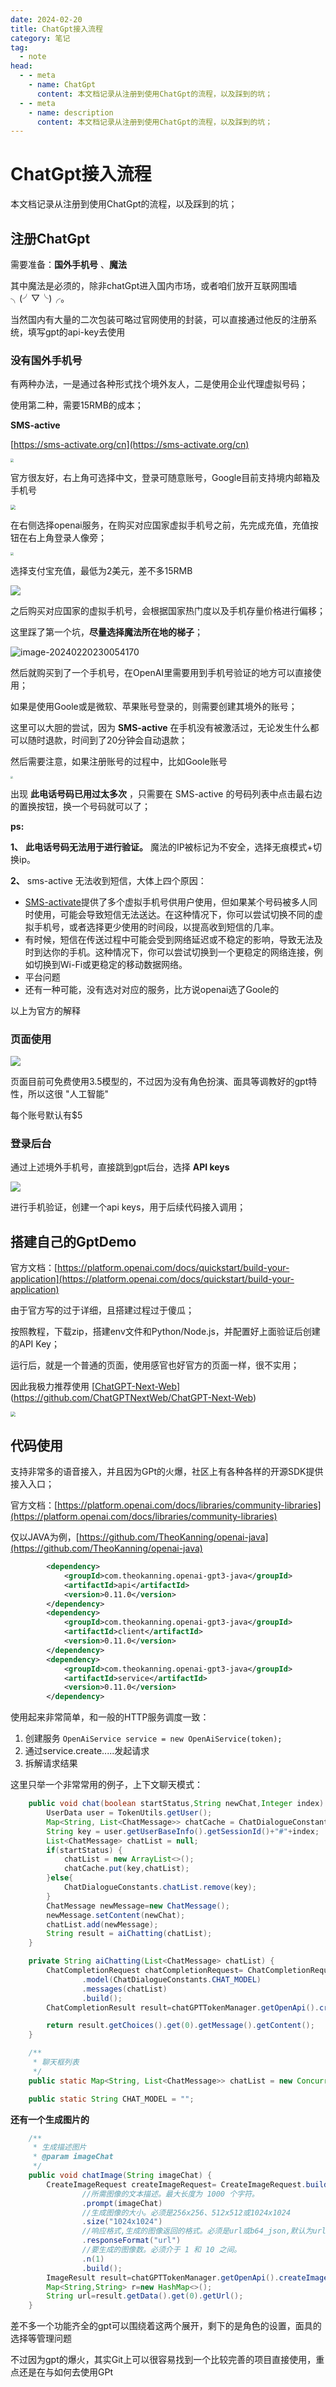 ```yaml
---
date: 2024-02-20
title: ChatGpt接入流程
category: 笔记
tag:
  - note
head:
  - - meta
    - name: ChatGpt
      content: 本文档记录从注册到使用ChatGpt的流程，以及踩到的坑；
  - - meta
    - name: description
      content: 本文档记录从注册到使用ChatGpt的流程，以及踩到的坑；
---
```

# ChatGpt接入流程

本文档记录从注册到使用ChatGpt的流程，以及踩到的坑；

## 注册ChatGpt

需要准备：**国外手机号** 、**魔法**

其中魔法是必须的，除非chatGpt进入国内市场，或者咱们放开互联网围墙╮(╯▽╰)╭。

当然国内有大量的二次包装可略过官网使用的封装，可以直接通过他反的注册系统，填写gpt的api-key去使用

### 没有国外手机号

有两种办法，一是通过各种形式找个境外友人，二是使用企业代理虚拟号码；

使用第二种，需要15RMB的成本；

**SMS-active**

[https://sms-activate.org/cn](https://sms-activate.org/cn)

<img src="https://leyunone-img.oss-cn-hangzhou.aliyuncs.com/image/2024-02-20/69e5bdbe-6d9d-49f2-ab86-3a089995c64a.png" style="zoom: 33%;" />

官方很友好，右上角可选择中文，登录可随意账号，Google目前支持境内邮箱及手机号

<img src="https://leyunone-img.oss-cn-hangzhou.aliyuncs.com/image/2024-02-20/79e58209-38a7-469a-95c9-00cd6f72482e.png" style="zoom:50%;" />

在右侧选择openai服务，在购买对应国家虚拟手机号之前，先完成充值，充值按钮在右上角登录人像旁；

<img src="https://leyunone-img.oss-cn-hangzhou.aliyuncs.com/image/2024-02-20/aaa58658-7cc9-4e27-820c-965fd535b41b.png" style="zoom:33%;" />

选择支付宝充值，最低为2美元，差不多15RMB

![](https://leyunone-img.oss-cn-hangzhou.aliyuncs.com/image/2024-02-20/6432e4c8-5233-4a41-98ed-1e7712c12866.png)

之后购买对应国家的虚拟手机号，会根据国家热门度以及手机存量价格进行偏移；

这里踩了第一个坑，**尽量选择魔法所在地的梯子**；

![image-20240220230054170](https://leyunone-img.oss-cn-hangzhou.aliyuncs.com/image/2024-02-21/97a2957a-901f-481f-a0cf-8eee6461ba43.png)

然后就购买到了一个手机号，在OpenAI里需要用到手机号验证的地方可以直接使用；

如果是使用Goole或是微软、苹果账号登录的，则需要创建其境外的账号；

这里可以大胆的尝试，因为 **SMS-active** 在手机没有被激活过，无论发生什么都可以随时退款，时间到了20分钟会自动退款；

然后需要注意，如果注册账号的过程中，比如Goole账号

<img src="https://leyunone-img.oss-cn-hangzhou.aliyuncs.com/image/2024-02-20/2b11c69f-846e-4034-8290-f604a33bf7db.PNG" style="zoom:25%;" />

出现 **此电话号码已用过太多次** ，只需要在 SMS-active 的号码列表中点击最右边的置换按钮，换一个号码就可以了；

**ps:**

**1、** **此电话号码无法用于进行验证。** 魔法的IP被标记为不安全，选择无痕模式+切换ip。

**2、** sms-active 无法收到短信，大体上四个原因：

- [SMS-activate](https://sms-activate.org/?ref=3138803)提供了多个虚拟手机号供用户使用，但如果某个号码被多人同时使用，可能会导致短信无法送达。在这种情况下，你可以尝试切换不同的虚拟手机号，或者选择更少使用的时间段，以提高收到短信的几率。
- 有时候，短信在传送过程中可能会受到网络延迟或不稳定的影响，导致无法及时到达你的手机。这种情况下，你可以尝试切换到一个更稳定的网络连接，例如切换到Wi-Fi或更稳定的移动数据网络。
- 平台问题
- 还有一种可能，没有选对对应的服务，比方说openai选了Goole的

以上为官方的解释

### 页面使用

![](https://leyunone-img.oss-cn-hangzhou.aliyuncs.com/image/2024-02-20/67f0635f-e1c4-4897-b246-1cb1f8c2248f.png)

页面目前可免费使用3.5模型的，不过因为没有角色扮演、面具等调教好的gpt特性，所以这很 "人工智能"

每个账号默认有$5

### 登录后台

通过上述境外手机号，直接跳到gpt后台，选择 **API keys**

![](https://leyunone-img.oss-cn-hangzhou.aliyuncs.com/image/2024-02-20/154759a5-3d6a-42df-9301-69d0f8ae72cc.png)

进行手机验证，创建一个api keys，用于后续代码接入调用；

## 搭建自己的GptDemo

官方文档：[https://platform.openai.com/docs/quickstart/build-your-application](https://platform.openai.com/docs/quickstart/build-your-application)

由于官方写的过于详细，且搭建过程过于傻瓜；

按照教程，下载zip，搭建env文件和Python/Node.js，并配置好上面验证后创建的API Key；

运行后，就是一个普通的页面，使用感官也好官方的页面一样，很不实用；

因此我极力推荐使用 [[ChatGPT-Next-Web](https://github.com/ChatGPTNextWeb/ChatGPT-Next-Web)](https://github.com/ChatGPTNextWeb/ChatGPT-Next-Web)

<img src="https://leyunone-img.oss-cn-hangzhou.aliyuncs.com/image/2024-02-20/3ce4d29a-c959-4eb5-a707-6e377714a53b.png" style="zoom: 50%;" />

## 代码使用

支持非常多的语音接入，并且因为GPt的火爆，社区上有各种各样的开源SDK提供接入入口；

官方文档：[https://platform.openai.com/docs/libraries/community-libraries](https://platform.openai.com/docs/libraries/community-libraries)

仅以JAVA为例，[https://github.com/TheoKanning/openai-java](https://github.com/TheoKanning/openai-java)

```xml
        <dependency>
            <groupId>com.theokanning.openai-gpt3-java</groupId>
            <artifactId>api</artifactId>
            <version>0.11.0</version>
        </dependency>
        <dependency>
            <groupId>com.theokanning.openai-gpt3-java</groupId>
            <artifactId>client</artifactId>
            <version>0.11.0</version>
        </dependency>
        <dependency>
            <groupId>com.theokanning.openai-gpt3-java</groupId>
            <artifactId>service</artifactId>
            <version>0.11.0</version>
        </dependency>
```

使用起来非常简单，和一般的HTTP服务调度一致：

1. 创建服务 `OpenAiService service = new OpenAiService(token);`
2. 通过service.create.....发起请求
3. 拆解请求结果

这里只举一个非常常用的例子，上下文聊天模式：

```java
    public void chat(boolean startStatus,String newChat,Integer index) {
        UserData user = TokenUtils.getUser();
        Map<String, List<ChatMessage>> chatCache = ChatDialogueConstants.chatList;
        String key = user.getUserBaseInfo().getSessionId()+"#"+index;
        List<ChatMessage> chatList = null;
        if(startStatus) {
            chatList = new ArrayList<>();
            chatCache.put(key,chatList);
        }else{
            ChatDialogueConstants.chatList.remove(key);
        }
        ChatMessage newMessage=new ChatMessage();
        newMessage.setContent(newChat);
        chatList.add(newMessage);
        String result = aiChatting(chatList);
    }

    private String aiChatting(List<ChatMessage> chatList) {
        ChatCompletionRequest chatCompletionRequest= ChatCompletionRequest.builder()
                .model(ChatDialogueConstants.CHAT_MODEL)
                .messages(chatList)
                .build();
        ChatCompletionResult result=chatGPTTokenManager.getOpenApi().createChatCompletion(chatCompletionRequest);

        return result.getChoices().get(0).getMessage().getContent();
    }

    /**
     * 聊天框列表
     */
    public static Map<String, List<ChatMessage>> chatList = new ConcurrentHashMap<>();

    public static String CHAT_MODEL = "";
```

**还有一个生成图片的**

```java
    /**
     * 生成描述图片
     * @param imageChat
     */
    public void chatImage(String imageChat) {
        CreateImageRequest createImageRequest= CreateImageRequest.builder()
                //所需图像的文本描述。最大长度为 1000 个字符。
                .prompt(imageChat)
                //生成图像的大小。必须是256x256、512x512或1024x1024
                .size("1024x1024")
                //响应格式,生成的图像返回的格式。必须是url或b64_json,默认为url,url将在一小时后过期。
                .responseFormat("url")
                //要生成的图像数。必须介于 1 和 10 之间。
                .n(1)
                .build();
        ImageResult result=chatGPTTokenManager.getOpenApi().createImage(createImageRequest);
        Map<String,String> r=new HashMap<>();
        String url=result.getData().get(0).getUrl();
    }
```

差不多一个功能齐全的gpt可以围绕着这两个展开，剩下的是角色的设置，面具的选择等管理问题

不过因为gpt的爆火，其实Git上可以很容易找到一个比较完善的项目直接使用，重点还是在与如何去使用GPt


